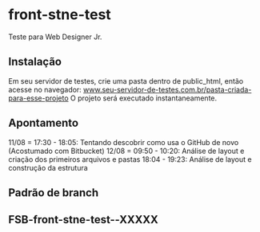 # front-stne-test

Teste para Web Designer Jr.

## Instalação
Em seu servidor de testes, crie uma pasta dentro de public_html, então acesse no navegador: www.seu-servidor-de-testes.com.br/pasta-criada-para-esse-projeto
O projeto será executado instantaneamente.

## Apontamento
11/08 = 17:30 - 18:05: Tentando descobrir como usa o GitHub de novo (Acostumado com Bitbucket)
12/08 = 09:50 - 10:20: Análise de layout e criação dos primeiros arquivos e pastas
		18:04 - 19:23: Análise de layout e construção da estrutura


## Padrão de branch
## FSB-front-stne-test--XXXXX